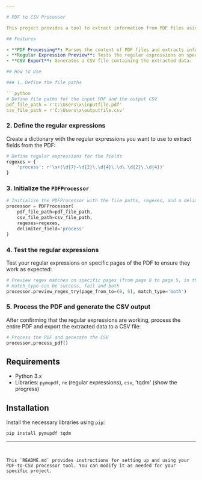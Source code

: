 ```yaml
---

# PDF to CSV Processor

This project provides a tool to extract information from PDF files using regular expressions and export the extracted data to a CSV file. It is useful for automating the extraction of specific fields from PDF documents and generating structured CSV output.

## Features

- **PDF Processing**: Parses the content of PDF files and extracts information based on patterns defined by regular expressions.
- **Regular Expression Preview**: Tests the regular expressions on specific pages of the PDF to verify their effectiveness before full processing.
- **CSV Export**: Generates a CSV file containing the extracted data.

## How to Use

### 1. Define the file paths

```python
# Define file paths for the input PDF and the output CSV
pdf_file_path = r'C:\Users\x\inputfile.pdf'
csv_file_path = r'C:\Users\x\outputfile.csv'
```

### 2. Define the regular expressions

Create a dictionary with the regular expressions you want to use to extract fields from the PDF:

```python
# Define regular expressions for the fields
regexes = {
    'process': r'\s+(\d{7}-\d{2}\.\d{4}\.\d\.\d{2}\.\d{4})'
}
```

### 3. Initialize the `PDFProcessor`

```python
# Initialize the PDFProcessor with the file paths, regexes, and a delimiter field
processor = PDFProcessor(
    pdf_file_path=pdf_file_path,
    csv_file_path=csv_file_path,
    regexes=regexes,
    delimiter_field='process'
)
```

### 4. Test the regular expressions

Test your regular expressions on specific pages of the PDF to ensure they work as expected:

```python
# Preview regex matches on specific pages (from page 0 to page 5, in this case)
# match_type can be success, fail and both
processor.preview_regex_try(page_from_to=(0, 5), match_type='both')
```

### 5. Process the PDF and generate the CSV output

After confirming that the regular expressions are working, process the entire PDF and export the extracted data to a CSV file:

```python
# Process the PDF and generate the CSV
processor.process_pdf()
```

## Requirements

- Python 3.x
- Libraries: `pymupdf`, `re` (regular expressions), `csv`, 'tqdm' (show the progress)

## Installation

Install the necessary libraries using `pip`:

```bash
pip install pymupdf tqdm
```

---
```


This `README.md` provides instructions for setting up and using your PDF-to-CSV processor tool. You can modify it as needed for your specific project.
